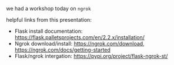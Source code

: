 we had a workshop today on `ngrok` 

helpful links from this presentation:

- Flask install documentation: https://flask.palletsprojects.com/en/2.2.x/installation/
- Ngrok download/install: https://ngrok.com/download, https://ngrok.com/docs/getting-started
- Flask/ngrok intergation: https://pypi.org/project/flask-ngrok-st/
